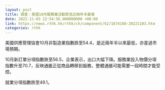 ```yaml
---
layout: post
title: 調查：美國10月服務業活動跌至近兩年半最慢
date: 2022-11-03 22:54:56.000000000 +08:00
link: https://news.rthk.hk/rthk/ch/component/k2/1674160-20221103.htm
categories: rthk
---
```


美國供應管理協會10月非製造業指數跌至54.4，是近兩年半以來最低，亦差過市場預期。

10月新訂單分項指數跌至56.5，企業表示，出口大幅下降。服務業投入物價分項指數升至70.7，反映通脹正從商品轉移到服務，整體通脹可能需要一段時間才能受控。

就業分項指數跌至49.1。
